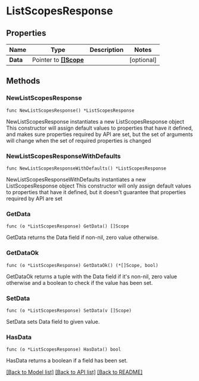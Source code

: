 # ListScopesResponse

## Properties

Name | Type | Description | Notes
------------ | ------------- | ------------- | -------------
**Data** | Pointer to [**[]Scope**](Scope.md) |  | [optional] 

## Methods

### NewListScopesResponse

`func NewListScopesResponse() *ListScopesResponse`

NewListScopesResponse instantiates a new ListScopesResponse object
This constructor will assign default values to properties that have it defined,
and makes sure properties required by API are set, but the set of arguments
will change when the set of required properties is changed

### NewListScopesResponseWithDefaults

`func NewListScopesResponseWithDefaults() *ListScopesResponse`

NewListScopesResponseWithDefaults instantiates a new ListScopesResponse object
This constructor will only assign default values to properties that have it defined,
but it doesn't guarantee that properties required by API are set

### GetData

`func (o *ListScopesResponse) GetData() []Scope`

GetData returns the Data field if non-nil, zero value otherwise.

### GetDataOk

`func (o *ListScopesResponse) GetDataOk() (*[]Scope, bool)`

GetDataOk returns a tuple with the Data field if it's non-nil, zero value otherwise
and a boolean to check if the value has been set.

### SetData

`func (o *ListScopesResponse) SetData(v []Scope)`

SetData sets Data field to given value.

### HasData

`func (o *ListScopesResponse) HasData() bool`

HasData returns a boolean if a field has been set.


[[Back to Model list]](../README.md#documentation-for-models) [[Back to API list]](../README.md#documentation-for-api-endpoints) [[Back to README]](../README.md)


